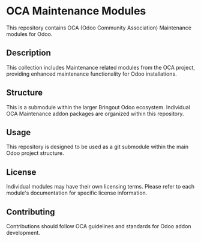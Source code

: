 # OCA Maintenance Modules

This repository contains OCA (Odoo Community Association) Maintenance modules for Odoo.

## Description

This collection includes Maintenance related modules from the OCA project, providing enhanced maintenance functionality for Odoo installations.

## Structure

This is a submodule within the larger Bringout Odoo ecosystem. Individual OCA Maintenance addon packages are organized within this repository.

## Usage

This repository is designed to be used as a git submodule within the main Odoo project structure.

## License

Individual modules may have their own licensing terms. Please refer to each module's documentation for specific license information.

## Contributing

Contributions should follow OCA guidelines and standards for Odoo addon development.